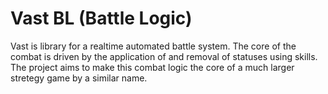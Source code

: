 # Vast BL (Battle Logic)

Vast is library for a realtime automated battle system. The core of the combat is driven by the application of and removal of statuses using skills. The project aims to make this combat logic the core of a much larger stretegy game by a similar name.
